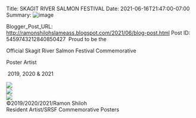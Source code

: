 Title: SKAGIT RIVER SALMON FESTIVAL
Date: 2021-06-16T21:47:00-07:00
Summary: ![image](https://blogger.googleusercontent.com/img/b/R29vZ2xl/AVvXsEjKlyNMFd2N5WU9Tki24t1_-7yknl5k-eCnRAkV-sd-sgZbQXKGx4RqLog6_hpDCHqJRWzp_BqsP2uWFZH9F-yM-_fhu3JnJ6eTmnI5BLoA1EiL9yFrzid9WXstEDwU9V-gCyRvoyt2bJUXinQOFVVaCrEDdegczTOy_w_Z8FVTiKbRwVXdh907Ezs/s320/Skagit%203.jpg "Image summary")

Blogger_Post_URL: http://ramonshilohslameass.blogspot.com/2021/06/blog-post.html
Post ID: 5459743212840850427
 Proud to be the 

Official Skagit River Salmon Festival Commemorative 

Poster Artist 

 2019, 2020 \& 2021

[![](https://blogger.googleusercontent.com/img/b/R29vZ2xl/AVvXsEjKlyNMFd2N5WU9Tki24t1_-7yknl5k-eCnRAkV-sd-sgZbQXKGx4RqLog6_hpDCHqJRWzp_BqsP2uWFZH9F-yM-_fhu3JnJ6eTmnI5BLoA1EiL9yFrzid9WXstEDwU9V-gCyRvoyt2bJUXinQOFVVaCrEDdegczTOy_w_Z8FVTiKbRwVXdh907Ezs/s320/Skagit%203.jpg)](https://blogger.googleusercontent.com/img/b/R29vZ2xl/AVvXsEjKlyNMFd2N5WU9Tki24t1_-7yknl5k-eCnRAkV-sd-sgZbQXKGx4RqLog6_hpDCHqJRWzp_BqsP2uWFZH9F-yM-_fhu3JnJ6eTmnI5BLoA1EiL9yFrzid9WXstEDwU9V-gCyRvoyt2bJUXinQOFVVaCrEDdegczTOy_w_Z8FVTiKbRwVXdh907Ezs/s2048/Skagit%203.jpg)  
[![](https://blogger.googleusercontent.com/img/b/R29vZ2xl/AVvXsEjtfSLBIE2pJEn6NK8KRV7pNxA0gZxUNwSfe6OP_bEH62H219M0snP8od0A280UJKpCIiP7ks5jrIbXLm7VULMVXuZ-nMFLWqnXoJ3VAmhGU2sz7hK5hqwIKk6kmWMQTeG37C3VAtFWw7L9MOse3iGvGAVE1c6qmPU0I0ZADlGleIT799cLYpaqjsI/s320/Skagit%202.jpg)](https://blogger.googleusercontent.com/img/b/R29vZ2xl/AVvXsEjtfSLBIE2pJEn6NK8KRV7pNxA0gZxUNwSfe6OP_bEH62H219M0snP8od0A280UJKpCIiP7ks5jrIbXLm7VULMVXuZ-nMFLWqnXoJ3VAmhGU2sz7hK5hqwIKk6kmWMQTeG37C3VAtFWw7L9MOse3iGvGAVE1c6qmPU0I0ZADlGleIT799cLYpaqjsI/s2048/Skagit%202.jpg)  
[![](https://blogger.googleusercontent.com/img/b/R29vZ2xl/AVvXsEg66DrNFlKnKnNUxFyX9G1t0YANf5zXrnVcykLai8MwXQLMtVDjZ0H15aEcyiEwp3_nN1n7u3pso2pGqh8qDPnNL5hdHbokpury27ctShgttQBDG6IP9o2cH0zXFy5Wrkm_PZe4ME8ccuGgCBTCC1tgqJU9OzJhHE5JEiUZ-Wo_8qbo5feX6ZD-O0A/s320/Skagit%201.jpg)](https://blogger.googleusercontent.com/img/b/R29vZ2xl/AVvXsEg66DrNFlKnKnNUxFyX9G1t0YANf5zXrnVcykLai8MwXQLMtVDjZ0H15aEcyiEwp3_nN1n7u3pso2pGqh8qDPnNL5hdHbokpury27ctShgttQBDG6IP9o2cH0zXFy5Wrkm_PZe4ME8ccuGgCBTCC1tgqJU9OzJhHE5JEiUZ-Wo_8qbo5feX6ZD-O0A/s950/Skagit%201.jpg)  
©2019/2020/2021/Ramon Shiloh  
Resident Artist/SRSF Commemorative Posters  